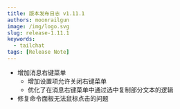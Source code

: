```yaml
---
title: 版本发布日志 v1.11.1
authors: moonrailgun
image: /img/logo.svg
slug: release-1.11.1
keywords:
  - tailchat
tags: [Release Note]
---
```


- 增加消息右键菜单
  - 增加设置项允许关闭右键菜单
  - 优化了在消息右键菜单中通过选中复制部分文本的逻辑
- 修复命令面板无法鼠标点击的问题
